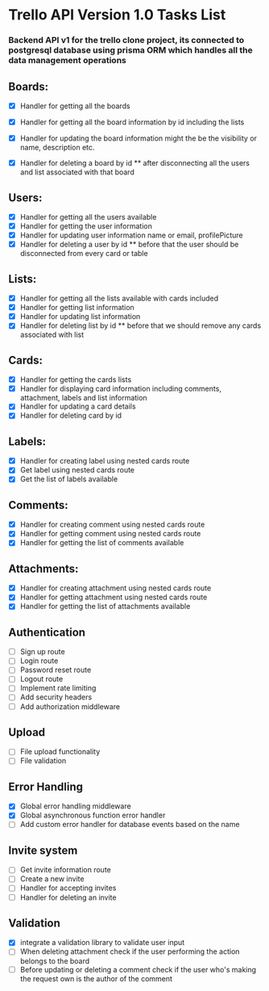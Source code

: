 # Trello API Version 1.0 Tasks List
### Backend API v1 for the trello clone project, its connected to postgresql database using prisma ORM which handles all the data management operations

## Boards:

- [x] Handler for getting all the boards
- [x] Handler for getting all the board information by id including the lists
- [x] Handler for updating the board information might the be the visibility or name, description etc.
- [x] Handler for deleting a board by id ** after disconnecting all the users and list associated with that board
  

## Users:

- [x] Handler for getting all the users available
- [x] Handler for getting the user information
- [x] Handler for updating user information name or email, profilePicture
- [x] Handler for deleting a user by id ** before that the user should be disconnected from every card or table

## Lists:

- [x] Handler for getting all the lists available with cards included
- [x] Handler for getting list information
- [x] Handler for updating list information
- [x] Handler for deleting list by id ** before that we should remove any cards associated with list

## Cards:

- [x] Handler for getting the cards lists
- [x] Handler for displaying card information including comments, attachment, labels and list information
- [x] Handler for updating a card details
- [x] Handler for deleting card by id

## Labels:

- [x] Handler for creating label using nested cards route
- [x] Get label using nested cards route
- [x] Get the list of labels available

## Comments:

- [x] Handler for creating comment using nested cards route
- [x] Handler for getting comment using nested cards route
- [x] Handler for getting the list of comments available

## Attachments:

- [x] Handler for creating attachment using nested cards route
- [x] Handler for getting attachment using nested cards route
- [x] Handler for getting the list of attachments available

## Authentication

- [ ] Sign up route
- [ ] Login route
- [ ] Password reset route
- [ ] Logout route
- [ ] Implement rate limiting
- [ ] Add security headers
- [ ] Add authorization middleware

## Upload
- [ ] File upload functionality
- [ ] File validation

## Error Handling
- [x] Global error handling middleware
- [x] Global asynchronous function error handler
- [ ] Add custom error handler for database events based on the name
 
## Invite system
- [ ] Get invite information route
- [ ] Create a new invite
- [ ] Handler for accepting invites
- [ ] Handler for deleting an invite

## Validation
- [x] integrate a validation library to validate user input
- [ ] When deleting attachment check if the user performing the action belongs to the board
- [ ] Before updating or deleting a comment check if the user who's making the request own is the author of the comment